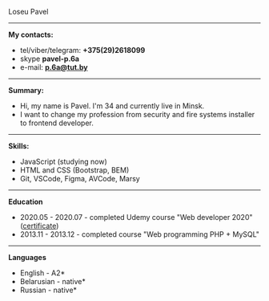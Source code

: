 Loseu Pavel

---
**My contacts:** 
* tel/viber/telegram: **+375(29)2618099**
* skype **pavel-p.6a**
* e-mail: **p.6a@tut.by**
---

**Summary:**
* Hi, my name is Pavel. I'm 34 and currently live in Minsk.
* I want to change my profession from security and fire systems installer to frontend developer.

---
**Skills:**
* JavaScript (studying now)
* HTML and CSS (Bootstrap, BEM)
* Git, VSCode, Figma, AVCode, Marsy

---
**Education**
* 2020.05 - 2020.07 - completed Udemy course "Web developer 2020" ([certificate](https://www.udemy.com/certificate/UC-0eced09e-4689-471c-83d5-780fa9537977))
* 2013.11 - 2013.12 - completed course "Web programming PHP + MySQL"

---
**Languages**
* English - A2*
* Belarusian - native*
* Russian - native*
